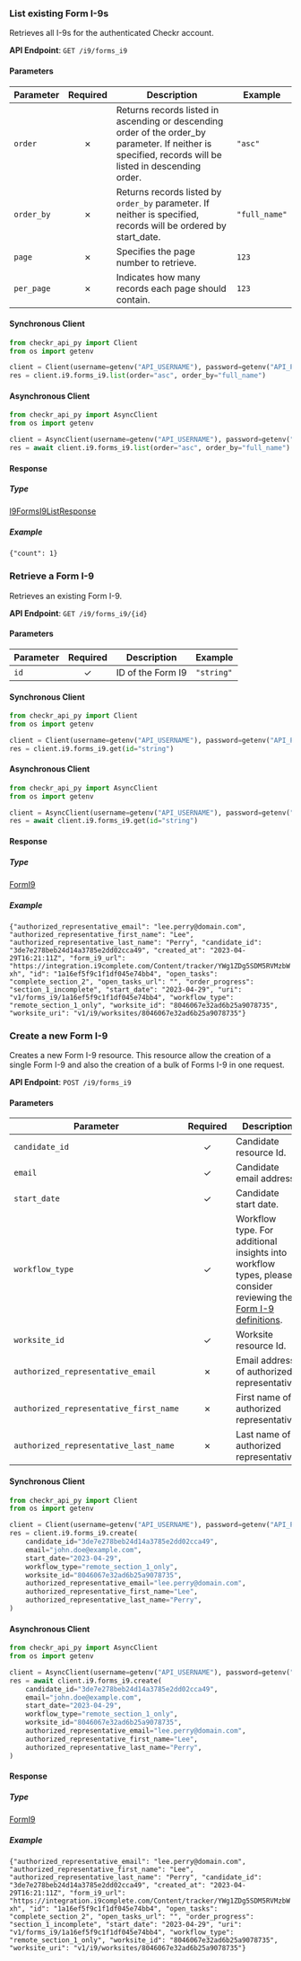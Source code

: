 
### List existing Form I-9s <a name="list"></a>

Retrieves all I-9s for the authenticated Checkr account.


**API Endpoint**: `GET /i9/forms_i9`

#### Parameters

| Parameter | Required | Description | Example |
|-----------|:--------:|-------------|--------|
| `order` | ✗ | Returns records listed in ascending or descending order of the order_by parameter. If neither is specified, records will be listed in descending order.  | `"asc"` |
| `order_by` | ✗ | Returns records listed by `order_by` parameter.   If neither is specified, records will be ordered by start_date.  | `"full_name"` |
| `page` | ✗ | Specifies the page number to retrieve. | `123` |
| `per_page` | ✗ | Indicates how many records each page should contain. | `123` |

#### Synchronous Client

```python
from checkr_api_py import Client
from os import getenv

client = Client(username=getenv("API_USERNAME"), password=getenv("API_PASSWORD"))
res = client.i9.forms_i9.list(order="asc", order_by="full_name")

```

#### Asynchronous Client

```python
from checkr_api_py import AsyncClient
from os import getenv

client = AsyncClient(username=getenv("API_USERNAME"), password=getenv("API_PASSWORD"))
res = await client.i9.forms_i9.list(order="asc", order_by="full_name")

```

#### Response

##### Type
[I9FormsI9ListResponse](/checkr_api_py/types/models/i9_forms_i9_list_response.py)

##### Example
`{"count": 1}`

### Retrieve a Form I-9 <a name="get"></a>

Retrieves an existing Form I-9.


**API Endpoint**: `GET /i9/forms_i9/{id}`

#### Parameters

| Parameter | Required | Description | Example |
|-----------|:--------:|-------------|--------|
| `id` | ✓ | ID of the Form I9 | `"string"` |

#### Synchronous Client

```python
from checkr_api_py import Client
from os import getenv

client = Client(username=getenv("API_USERNAME"), password=getenv("API_PASSWORD"))
res = client.i9.forms_i9.get(id="string")

```

#### Asynchronous Client

```python
from checkr_api_py import AsyncClient
from os import getenv

client = AsyncClient(username=getenv("API_USERNAME"), password=getenv("API_PASSWORD"))
res = await client.i9.forms_i9.get(id="string")

```

#### Response

##### Type
[FormI9](/checkr_api_py/types/models/form_i9.py)

##### Example
`{"authorized_representative_email": "lee.perry@domain.com", "authorized_representative_first_name": "Lee", "authorized_representative_last_name": "Perry", "candidate_id": "3de7e278beb24d14a3785e2dd02cca49", "created_at": "2023-04-29T16:21:11Z", "form_i9_url": "https://integration.i9complete.com/Content/tracker/YWg1ZDg5SDM5RVMzbWxh", "id": "1a16ef5f9c1f1df045e74bb4", "open_tasks": "complete_section_2", "open_tasks_url": "", "order_progress": "section_1_incomplete", "start_date": "2023-04-29", "uri": "v1/forms_i9/1a16ef5f9c1f1df045e74bb4", "workflow_type": "remote_section_1_only", "worksite_id": "8046067e32ad6b25a9078735", "worksite_uri": "v1/i9/worksites/8046067e32ad6b25a9078735"}`

### Create a new Form I-9 <a name="create"></a>

Creates a new Form I-9 resource. This resource allow the creation of a single
Form I-9 and also the creation of a bulk of Forms I-9 in one request.


**API Endpoint**: `POST /i9/forms_i9`

#### Parameters

| Parameter | Required | Description | Example |
|-----------|:--------:|-------------|--------|
| `candidate_id` | ✓ | Candidate resource Id.  | `"3de7e278beb24d14a3785e2dd02cca49"` |
| `email` | ✓ | Candidate email address. | `"john.doe@example.com"` |
| `start_date` | ✓ | Candidate start date. | `"2023-04-29"` |
| `workflow_type` | ✓ | Workflow type.  For additional insights into workflow types, please consider reviewing the [Form I-9 definitions](#section/Reference/Form-I-9-definitions-lessBETAgreater).  | `"remote_section_1_only"` |
| `worksite_id` | ✓ | Worksite resource Id. | `"8046067e32ad6b25a9078735"` |
| `authorized_representative_email` | ✗ | Email address of authorized representative. | `"lee.perry@domain.com"` |
| `authorized_representative_first_name` | ✗ | First name of authorized representative. | `"Lee"` |
| `authorized_representative_last_name` | ✗ | Last name of authorized representative. | `"Perry"` |

#### Synchronous Client

```python
from checkr_api_py import Client
from os import getenv

client = Client(username=getenv("API_USERNAME"), password=getenv("API_PASSWORD"))
res = client.i9.forms_i9.create(
    candidate_id="3de7e278beb24d14a3785e2dd02cca49",
    email="john.doe@example.com",
    start_date="2023-04-29",
    workflow_type="remote_section_1_only",
    worksite_id="8046067e32ad6b25a9078735",
    authorized_representative_email="lee.perry@domain.com",
    authorized_representative_first_name="Lee",
    authorized_representative_last_name="Perry",
)

```

#### Asynchronous Client

```python
from checkr_api_py import AsyncClient
from os import getenv

client = AsyncClient(username=getenv("API_USERNAME"), password=getenv("API_PASSWORD"))
res = await client.i9.forms_i9.create(
    candidate_id="3de7e278beb24d14a3785e2dd02cca49",
    email="john.doe@example.com",
    start_date="2023-04-29",
    workflow_type="remote_section_1_only",
    worksite_id="8046067e32ad6b25a9078735",
    authorized_representative_email="lee.perry@domain.com",
    authorized_representative_first_name="Lee",
    authorized_representative_last_name="Perry",
)

```

#### Response

##### Type
[FormI9](/checkr_api_py/types/models/form_i9.py)

##### Example
`{"authorized_representative_email": "lee.perry@domain.com", "authorized_representative_first_name": "Lee", "authorized_representative_last_name": "Perry", "candidate_id": "3de7e278beb24d14a3785e2dd02cca49", "created_at": "2023-04-29T16:21:11Z", "form_i9_url": "https://integration.i9complete.com/Content/tracker/YWg1ZDg5SDM5RVMzbWxh", "id": "1a16ef5f9c1f1df045e74bb4", "open_tasks": "complete_section_2", "open_tasks_url": "", "order_progress": "section_1_incomplete", "start_date": "2023-04-29", "uri": "v1/forms_i9/1a16ef5f9c1f1df045e74bb4", "workflow_type": "remote_section_1_only", "worksite_id": "8046067e32ad6b25a9078735", "worksite_uri": "v1/i9/worksites/8046067e32ad6b25a9078735"}`
